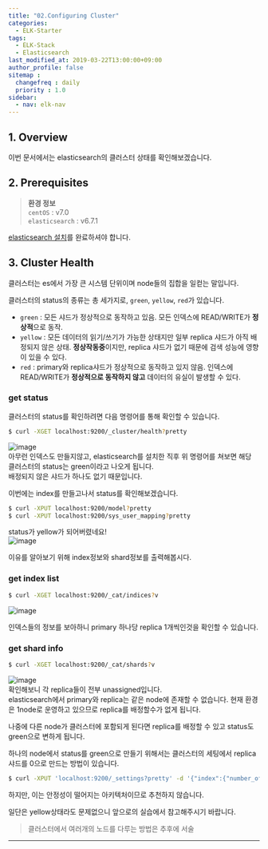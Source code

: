 ```yaml
---
title: "02.Configuring Cluster"
categories: 
  - ELK-Starter
tags:
  - ELK-Stack
  - Elasticsearch
last_modified_at: 2019-03-22T13:00:00+09:00
author_profile: false
sitemap :
  changefreq : daily
  priority : 1.0
sidebar:
  - nav: elk-nav
---
```


## 1. Overview
이번 문서에서는 elasticsearch의 클러스터 상태를 확인해보겠습니다.  

## 2. Prerequisites
>**환경 정보**  
>`centOS` : v7.0  
>`elasticsearch` : v6.7.1  

[elasticsearch 설치](https://gruuuuu.github.io/elk-starter/elk-starter01/)를 완료하셔야 합니다.  

## 3. Cluster Health
클러스터는 es에서 가장 큰 시스템 단위이며 node들의 집합을 일컫는 말입니다.  

클러스터의 status의 종류는 총 세가지로, `green`, `yellow`, `red`가 있습니다.  
* `green` : 모든 샤드가 정상적으로 동작하고 있음. 모든 인덱스에 READ/WRITE가 **정상적**으로 동작.  
* `yellow` : 모든 데이터의 읽기/쓰기가 가능한 상태지만 일부 replica 샤드가 아직 배정되지 않은 상태. **정상작동중**이지만, replica 샤드가 없기 때문에 검색 성능에 영향이 있을 수 있다.   
* `red` : primary와 replica샤드가 정상적으로 동작하고 있지 않음. 인덱스에 READ/WRITE가 **정상적으로 동작하지 않고** 데이터의 유실이 발생할 수 있다.

### get status
클러스터의 status를 확인하려면 다음 명령어를 통해 확인할 수 있습니다.  
~~~bash
$ curl -XGET localhost:9200/_cluster/health?pretty
~~~  
![image](https://user-images.githubusercontent.com/15958325/57598324-c35cfb00-758d-11e9-920d-5fd3cd53f658.png)   
아무런 인덱스도 만들지않고, elasticsearch를 설치한 직후 위 명령어를 쳐보면 해당 클러스터의 status는 green이라고 나오게 됩니다.  
배정되지 않은 샤드가 하나도 없기 때문입니다.  

이번에는 index를 만들고나서 status를 확인해보겠습니다.    
~~~bash
$ curl -XPUT localhost:9200/model?pretty
$ curl -XPUT localhost:9200/sys_user_mapping?pretty
~~~  
status가 yellow가 되어버렸네요!  
![image](https://user-images.githubusercontent.com/15958325/57599308-35830f00-7591-11e9-9746-43879f13517b.png)  

이유를 알아보기 위해 index정보와 shard정보를 출력해봅시다.  

### get index list
~~~bash
$ curl -XGET localhost:9200/_cat/indices?v
~~~
![image](https://user-images.githubusercontent.com/15958325/57599903-28671f80-7593-11e9-99a2-9ed12d39c90b.png)  

인덱스들의 정보를 보아하니 primary 하나당 replica 1개씩인것을 확인할 수 있습니다.  

### get shard info
~~~bash
$ curl -XGET localhost:9200/_cat/shards?v
~~~
![image](https://user-images.githubusercontent.com/15958325/57599251-0a002480-7591-11e9-9d7f-751799fe5881.png)  
확인해보니 각 replica들이 전부 unassigned입니다.  
elasticsearch에서 primary와 replica는 같은 node에 존재할 수 없습니다. 현재 환경은 1node로 운영하고 있으므로 replica를 배정할수가 없게 됩니다.  

나중에 다른 node가 클러스터에 포함되게 된다면 replica를 배정할 수 있고 status도 green으로 변하게 됩니다.  

하나의 node에서 status를 green으로 만들기 위해서는 클러스터의 세팅에서 replica 샤드를 0으로 만드는 방법이 있습니다. 
~~~bash
$ curl -XPUT 'localhost:9200/_settings?pretty' -d '{"index":{"number_of_replicas": 0}}' -H 'Content-Type: application/json'
~~~
하지만, 이는 안정성이 떨어지는 아키텍처이므로 추천하지 않습니다.  

일단은 yellow상태라도 문제없으니 앞으로의 실습에서 참고해주시기 바랍니다.  

>클러스터에서 여러개의 노드를 다루는 방법은 추후에 서술  

----